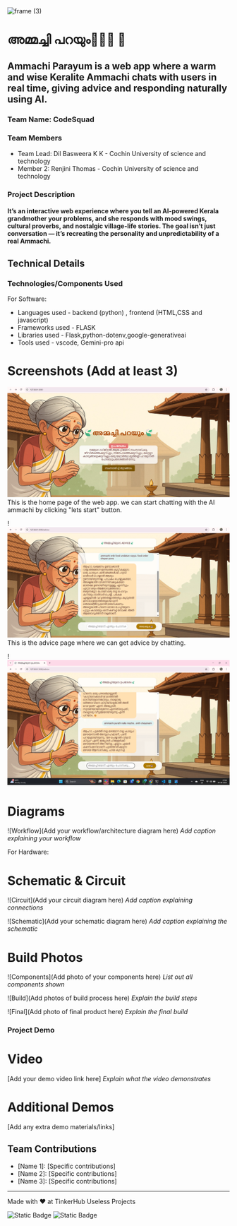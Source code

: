<img width="3188" height="1202" alt="frame (3)" src="https://github.com/user-attachments/assets/517ad8e9-ad22-457d-9538-a9e62d137cd7" />


# അമ്മച്ചി പറയും👵🌿✨  🎯


## Ammachi Parayum is a web app where a warm and wise Keralite Ammachi chats with users in real time, giving advice and responding naturally using AI.

### Team Name: CodeSquad


### Team Members
- Team Lead: Dil Basweera K K - Cochin University of science and technology 
- Member 2: Renjini Thomas - Cochin University of science and technology 


### Project Description
 #### It’s an interactive web experience where you tell an AI-powered Kerala grandmother your problems, and she responds with mood swings, cultural proverbs, and nostalgic village-life stories. The goal isn’t just conversation — it’s recreating the personality and unpredictability of a real Ammachi.



## Technical Details
### Technologies/Components Used
For Software:
- Languages used - backend (python) , frontend (HTML,CSS and javascript)
- Frameworks used - FLASK
- Libraries used - Flask,python-dotenv,google-generativeai
- Tools used - vscode, Gemini-pro api



# Screenshots (Add at least 3)
![screenshot 1](<home page.png>)
This is the home page of the web app. we can start chatting with the AI ammachi by clicking "lets start" button.

!![screenshot 2](<Screenshot 2025-08-09 160402.png>)
This is the advice page where we can get advice by chatting.

!![screenshot 3](<Screenshot 2025-08-09 170805.png>)


# Diagrams
![Workflow](Add your workflow/architecture diagram here)
*Add caption explaining your workflow*

For Hardware:

# Schematic & Circuit
![Circuit](Add your circuit diagram here)
*Add caption explaining connections*

![Schematic](Add your schematic diagram here)
*Add caption explaining the schematic*

# Build Photos
![Components](Add photo of your components here)
*List out all components shown*

![Build](Add photos of build process here)
*Explain the build steps*

![Final](Add photo of final product here)
*Explain the final build*

### Project Demo
# Video
[Add your demo video link here]
*Explain what the video demonstrates*

# Additional Demos
[Add any extra demo materials/links]

## Team Contributions
- [Name 1]: [Specific contributions]
- [Name 2]: [Specific contributions]
- [Name 3]: [Specific contributions]

---
Made with ❤️ at TinkerHub Useless Projects 

![Static Badge](https://img.shields.io/badge/TinkerHub-24?color=%23000000&link=https%3A%2F%2Fwww.tinkerhub.org%2F)
![Static Badge](https://img.shields.io/badge/UselessProjects--25-25?link=https%3A%2F%2Fwww.tinkerhub.org%2Fevents%2FQ2Q1TQKX6Q%2FUseless%2520Projects)



